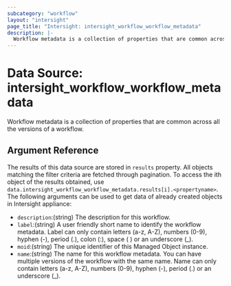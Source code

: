 ```yaml
---
subcategory: "workflow"
layout: "intersight"
page_title: "Intersight: intersight_workflow_workflow_metadata"
description: |-
  Workflow metadata is a collection of properties that are common across all the versions of a workflow.
---
```


# Data Source: intersight_workflow_workflow_metadata
Workflow metadata is a collection of properties that are common across all the versions of a workflow.
## Argument Reference
The results of this data source are stored in `results` property.
All objects matching the filter criteria are fetched through pagination.
To access the ith object of the results obtained, use `data.intersight_workflow_workflow_metadata.results[i].<propertyname>`.
The following arguments can be used to get data of already created objects in Intersight appliance:
* `description`:(string) The description for this workflow. 
* `label`:(string) A user friendly short name to identify the workflow metadata. Label can only contain letters (a-z, A-Z), numbers (0-9), hyphen (-), period (.), colon (:), space ( ) or an underscore (_). 
* `moid`:(string) The unique identifier of this Managed Object instance. 
* `name`:(string) The name for this workflow metadata. You can have multiple versions of the workflow with the same name. Name can only contain letters (a-z, A-Z), numbers (0-9), hyphen (-), period (.) or an underscore (_). 
 